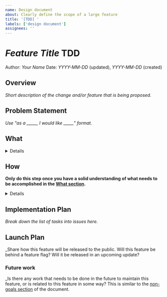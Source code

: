 ```yaml
---
name: Design document
about: Clearly define the scope of a large feature
title: '[TDD] '
labels: ['design document']
assignees: ''
---
```


# _Feature Title_ TDD

Author: _Your Name_
Date: _YYYY-MM-DD_ (updated), _YYYY-MM-DD_ (created)

## Overview

_Short description of the change and/or feature that is being proposed._

## Problem Statement

*Use "as a _____, I would like _____" format.*

## What

<details>

### Background

_Describe any historical context that would be needed to understand the document, including legacy considerations._

### Terminology

If the document uses any special words or terms, list them here.

### Non-Goals

_Describe a list of items that are **not** included in this design document_.

- _Item one_
- _Item two_
- _Item three_

### Technical requirements

_The below sections contains some sample considerations in your design._

#### Additions/Changes to Endpoints

_These could be web server endpoints, or commands in a CLI application._

#### Storage Model Additions/Changes

_These are changes to ways that data is stored in the application._

- _Model name_
  - Description of changes
    - _These are the things that will be changed_
  - How will existing data be handled?
    - _This is how existing data will be handled_

#### UI Screens/Components

- _UI component title_
  - Description:
    - _A description of the UI component_

_Place mockups of UI component here_

#### Data Handling and Privacy

- _Type of data_
  - Description
    - _A description of the data_
  - Why do we need to store this data?
    - _A reason why_
  - Anonymized?
    - _Yes/No_
  - Can the user opt out?
    - _Yes/No_
  - Wipeout (user delete) policy
    - _What should happen to the data when the user deletes their account_
  - Takeout (data export) policy
    - _What should happen when the user exports the data._

#### Connection to Existing Work

_Is there prior work that can be drawn on for this feature? If so, link it here._

#### Other Requirements

_Add any other technical considerations that have not been mentioned yet._

### Testing Plan

- Test Description: _What should the test demonstrate?_
  - Initial setup steps
    _1. Do a thing_
    _2. Do another thing_
  - Test steps
    _1. Click this thing_
      - [ ] _The expected behavior should be this_
    _2. Type this thing_
      - [ ] _The expected behavior should be that_

### Remaining Open Questions

_Add any questions that you do not konw the answer to at this moment. If there are no more questions, you can leave this section blank._

- _Question 1_
- _Question 2_ 

**Review the What section and verify that it looks good before moving to the next section.**

</details>

## How

**Only do this step once you have a solid understanding of what needs to be accomplished in the [What section](#what).**

<details>

### Existing Status Quo

_If a similar task was performed previously, then state it here._

### Solution Overview

_Add a sketch of a sequence or dependency diagram here. Give a high level view of the possible solution._

#### Third party libraries

- _Library name_
  - [link](_link to dependency_)
  - Why is it needed?
    - _It's needed to do XYZ_
  - License
    - _MIT, Apache 2.0, etc._

#### Third party services

_Things like external APIs (Google Maps, OpenAI, etc.) are stated here._

- _Service name_
  - [link](_link to dependency_)
  - Why is it needed?
    - _Reason_
  - What is the plan if the dependency fails?
    - _Mitigation strategy_

### Architectual Decisions

#### Decision 1: *Decision name*

The following options have been considered.

*Option 1*
*Option 2*

_Now, list the impacted topics, and compare the options together._

- (Example) Data storage efficiency
  - ~Option 1~
    - _some data_
  - Option 2
    - _some other data_

_Mark options that are no longer in consideration with a ~strikethrough~._

#### Decision 2: *Decision name*

_Repeat as many decision sections as needed._

### Risk and mitigations

- Potential risk: _there is something bad that could happen here._
  - Mitigation: _This is the mitigation for the above risk_

**At this point, you should verify your data and risks have properly been assessed before moving to implementation**.

### Implementation approach

_Describe the changes that you intend to make to the codebase. **You are not required to write code at this point.** Pseudocode is encouraged._

_Also, describe explicit contracts that should be followed in the implementation, including function definitions and comments that describe what they should be doing._

#### Data Model

_Describe how the data is stored. This could include a description of the database schema._

#### Interface/API Definitions

_Describe how the various components talk to each other. For example, if there are REST endpoints, describe the endpoint URL and the format of the data and parameters used._

#### Business Logic

_If the design requires any non-trivial algorithms or logic, describe them._

#### Migration Strategy

_If the design incurs non-backwards-compatible changes to an existing system, describe the process whereby entities that depend on the system are going to migrate to the new design._

### Metrics plan

_What metrics will be recorded? How do they supplement the test cases, or verify that the behavior is as expected?_

</details>

## Implementation Plan

_Break down the list of tasks into issues here._

## Launch Plan

_Share how this feature will be released to the public. Will this feature be behind a feature flag? Will it be released in an upcoming update?

### Future work

_Is there any work that needs to be done in the future to maintain this feature, or is related to this feature in some way? This is similar to the [non-goals section](#non-goals) of the document.

